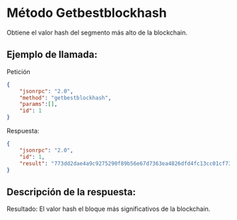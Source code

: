 # Método Getbestblockhash

Obtiene el valor hash del segmento más alto de la blockchain.

## Ejemplo de llamada:

Petición

```json
{
	"jsonrpc": "2.0",
	"method": "getbestblockhash",
	"params":[],
	"id": 1
}
```

Respuesta:

```json
{
	"jsonrpc": "2.0",
	"id": 1,
	"result": "773dd2dae4a9c9275290f89b56e67d7363ea4826dfd4fc13cc01cf73a44b0d0e"
}
```

## Descripción de la respuesta:

Resultado: El valor hash el bloque más significativos de la blockchain.
